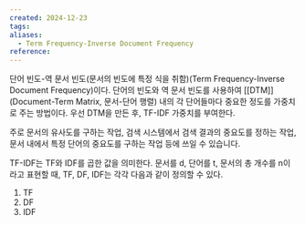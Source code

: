 ```yaml
---
created: 2024-12-23
tags: 
aliases:
  - Term Frequency-Inverse Document Frequency
reference:
---
```

단어 빈도-역 문서 빈도(문서의 빈도에 특정 식을 취함)(Term Frequency-Inverse Document Frequency)이다.
단어의 빈도와 역 문서 빈도를 사용하여 [[DTM]](Document-Term Matrix, 문서-단어 행렬) 내의 각 단어들마다 중요한 정도를 가중치로 주는 방법이다.
우선 DTM을 만든 후, TF-IDF 가중치를 부여한다.

주로 문서의 유사도를 구하는 작업, 검색 시스템에서 검색 결과의 중요도를 정하는 작업, 문서 내에서 특정 단어의 중요도를 구하는 작업 등에 쓰일 수 있습니다.

TF-IDF는 TF와 IDF를 곱한 값을 의미한다.
문서를 d, 단어를 t, 문서의 총 개수를 n이라고 표현할 때, TF, DF, IDF는 각각 다음과 같이 정의할 수 있다.

1. TF
2. DF
3. IDF